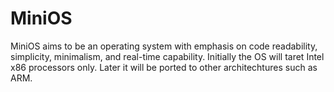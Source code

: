 # MiniOS

MiniOS aims to be an operating system with emphasis on code readability, simplicity, minimalism, and real-time capability. Initially the OS will taret Intel x86 processors only. Later it will be ported to other architechtures such as ARM.
